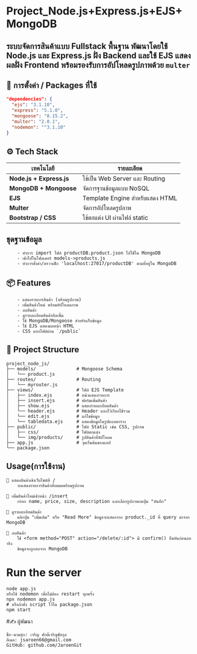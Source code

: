 # Project_Node.js+Express.js+EJS+ MongoDB
ระบบจัดการสินค้าแบบ Fullstack พื้นฐาน พัฒนาโดยใช้ Node.js และ Express.js ฝั่ง Backend และใช้ EJS แสดงผลฝั่ง Frontend พร้อมรองรับการอัปโหลดรูปภาพด้วย `multer`
---
## 🧰 การตั้งค่า / Packages ที่ใช้

```json
"dependencies": {
  "ejs": "3.1.10",
  "express": "5.1.0",
  "mongoose": "8.15.2",
  "multer": "2.0.1",
  "nodemon": "^3.1.10"
}
```

## ⚙️ Tech Stack

| เทคโนโลยี                | รายละเอียด                      |
| ------------------------ | ------------------------------- |
| **Node.js + Express.js** | ใช้เป็น Web Server และ Routing  |
| **MongoDB + Mongoose**   | จัดการฐานข้อมูลแบบ NoSQL        |
| **EJS**                  | Template Engine สำหรับแสดง HTML |
| **Multer**               | จัดการอัปโหลดรูปภาพ             |
| **Bootstrap / CSS**      | ใช้ตกแต่ง UI ผ่านไฟล์ static    |

## ชุดฐานข้อมูล
```
    - ทำการ import ไฟล์ productDB.product.json ไปใช้ใน MongoDB
    - เข้าไปในโฟลเดอร์ models->products.js
    - ทำการตั้งค่า/ตรวจเช็ก 'localhost:27017/productDB' ตามที่อยู่ใน MongoDB
```

## 📦 Features
```
    - แสดงรายการสินค้า (พร้อมรูปภาพ)
    - เพิ่มสินค้าใหม่ พร้อมอัปโหลดภาพ
    - ลบสินค้า
    - ดูรายละเอียดสินค้าทีละชิ้น
    - ใช้ MongoDB/Mongoose สำหรับเก็บข้อมูล
    - ใช้ EJS แสดงผลหน้า HTML
    - CSS แยกไฟล์ผ่าน `/public`
```


## 📁 Project Structure
```
project_node_js/
├── models/               # Mongoose Schema
│   └── product.js
├── routes/               # Routing
│   └── myrouter.js
├── views/                # ไฟล์ EJS Template
│   ├── index.ejs         # หน้าแสดงรายการ
│   ├── insert.ejs        # ฟอร์มเพิ่มสินค้า
│   ├── show.ejs          # แสดงรายละเอียดสินค้า
│   └── header.ejs        # Header แยกไว้เรียกใช้รวม
│   └── edit.ejs          # แก้ใขข้อมูล
│   └── tabledata.ejs     # แสดงข้อมูลในรูปแบบตาราง
├── public/               # ไฟล์ Static เช่น CSS, รูปภาพ
│   ├── css/              # ไฟล์ตกแต่ง
│   └── img/products/     # รูปสินค้าที่อัปโหลด
├── app.js                # จุดเริ่มต้นของแอป
└── package.json
```

## Usage(การใช้งาน)
```
🔹 แสดงสินค้าเข้าเว็บไซต์ที่ /
    จะแสดงรายการสินค้าทั้งหมดพร้อมรูปภาพ

🔹 เพิ่มสินค้าใหม่เข้าหน้า /insert
    กรอก name, price, size, description และเลือกรูปภาพกดปุ่ม "บันทึก"

🔹 ดูรายละเอียดสินค้า
    คลิกปุ่ม "เพิ่มเติม" หรือ "Read More" ข้อมูลจะแสดงจาก product._id ที่ query มาจาก MongoDB

🔹 ลบสินค้า
    ใช้ <form method="POST" action="/delete/:id"> มี confirm() ยืนยันก่อนลบจริง
    ข้อมูลจะถูกลบจาก MongoDB
```

# Run the server
```
node app.js
หรือใช้ nodemon เพื่อไม่ต้อง restart ทุกครั้ง
npx nodemon app.js
# หรือถ้าตั้ง script ไว้ใน package.json
npm start
```

#✍️ ผู้พัฒนา
```
ชื่อ-นามสุก: เจริญ ศักดิ์เจริญชัยกุล 
อีเมล: jsaroen66@gmail.com
GitHub: github.com/JaroenGit
```


